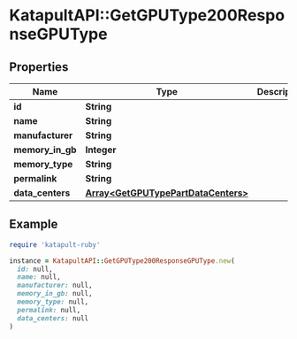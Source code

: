 # KatapultAPI::GetGPUType200ResponseGPUType

## Properties

| Name | Type | Description | Notes |
| ---- | ---- | ----------- | ----- |
| **id** | **String** |  | [optional] |
| **name** | **String** |  | [optional] |
| **manufacturer** | **String** |  | [optional] |
| **memory_in_gb** | **Integer** |  | [optional] |
| **memory_type** | **String** |  | [optional] |
| **permalink** | **String** |  | [optional] |
| **data_centers** | [**Array&lt;GetGPUTypePartDataCenters&gt;**](GetGPUTypePartDataCenters.md) |  | [optional] |

## Example

```ruby
require 'katapult-ruby'

instance = KatapultAPI::GetGPUType200ResponseGPUType.new(
  id: null,
  name: null,
  manufacturer: null,
  memory_in_gb: null,
  memory_type: null,
  permalink: null,
  data_centers: null
)
```

